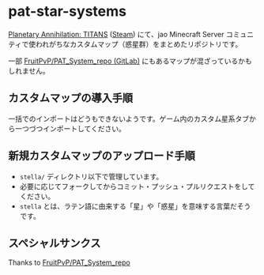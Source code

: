 # pat-star-systems

[Planetary Annihilation: TITANS](https://planetaryannihilation.com) ([Steam](https://store.steampowered.com/app/386070/)) にて、jao Minecraft Server コミュニティで使われがちなカスタムマップ（惑星群）をまとめたリポジトリです。

一部 [FruitPvP/PAT_System_repo (GitLab)](https://gitlab.com/FruitPvP/PAT_System_repo) にもあるマップが混ざっているかもしれません。

## カスタムマップの導入手順

一括でのインポートはどうもできないようです。ゲーム内のカスタム星系タブから一つづつインポートしてください。

## 新規カスタムマップのアップロード手順

- `stella/` ディレクトリ以下で管理しています。
- 必要に応じてフォークしてからコミット・プッシュ・プルリクエストをしてください。
- `stella` とは、ラテン語に由来する「星」や「惑星」を意味する言葉だそうです。

## スペシャルサンクス

Thanks to [FruitPvP/PAT_System_repo](https://gitlab.com/FruitPvP/PAT_System_repo)
